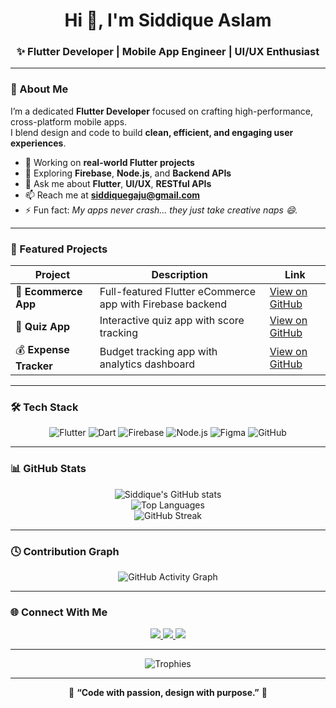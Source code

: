 <!-- Animated Header -->
<h1 align="center">Hi 👋, I'm Siddique Aslam</h1>

<h3 align="center">✨ Flutter Developer | Mobile App Engineer | UI/UX Enthusiast</h3>

---

### 🚀 About Me
I’m a dedicated **Flutter Developer** focused on crafting high-performance, cross-platform mobile apps.  
I blend design and code to build **clean, efficient, and engaging user experiences**.

- 🔭 Working on **real-world Flutter projects**
- 🌱 Exploring **Firebase**, **Node.js**, and **Backend APIs**
- 💬 Ask me about **Flutter**, **UI/UX**, **RESTful APIs**
- 📫 Reach me at **siddiquegaju@gmail.com**
- ⚡ Fun fact: *My apps never crash… they just take creative naps 😄.*

---

### 🧩 Featured Projects
| Project | Description | Link |
|----------|--------------|------|
| 🛒 **Ecommerce App** | Full-featured Flutter eCommerce app with Firebase backend | [View on GitHub](https://github.com/SiddiqueGajoo/e_commerce_App) |
| 🧠 **Quiz App** | Interactive quiz app with score tracking | [View on GitHub](https://github.com/SiddiqueGajoo/Quiz-App) |
| 💰 **Expense Tracker** | Budget tracking app with analytics dashboard | [View on GitHub](https://github.com/SiddiqueGajoo/Expense_Tracker) |

---

### 🛠️ Tech Stack
<div align="center">

![Flutter](https://img.shields.io/badge/Flutter-E4B973?style=for-the-badge&logo=flutter&logoColor=white)
![Dart](https://img.shields.io/badge/Dart-E4B973?style=for-the-badge&logo=dart&logoColor=white)
![Firebase](https://img.shields.io/badge/Firebase-E4B973?style=for-the-badge&logo=firebase&logoColor=black)
![Node.js](https://img.shields.io/badge/Node.js-E4B973?style=for-the-badge&logo=node.js&logoColor=black)
![Figma](https://img.shields.io/badge/Figma-E4B973?style=for-the-badge&logo=figma&logoColor=white)
![GitHub](https://img.shields.io/badge/GitHub-E4B973?style=for-the-badge&logo=github&logoColor=black)

</div>

---

### 📊 GitHub Stats
<div align="center">

![Siddique's GitHub stats](https://github-readme-stats.vercel.app/api?username=SiddiqueGajoo&show_icons=true&title_color=e4b973&icon_color=e4b973&text_color=ffffff&bg_color=0d1117&hide_border=true)  
![Top Languages](https://github-readme-stats.vercel.app/api/top-langs/?username=SiddiqueGajoo&layout=compact&title_color=e4b973&text_color=ffffff&bg_color=0d1117&hide_border=true)  
![GitHub Streak](https://streak-stats.demolab.com?user=SiddiqueGajoo&theme=github-dark&ring=e4b973&fire=e4b973&currStreakLabel=e4b973&hide_border=true)

</div>

---

### 🕓 Contribution Graph
<div align="center">

![GitHub Activity Graph](https://github-readme-activity-graph.vercel.app/graph?username=SiddiqueGajoo&theme=react-dark&bg_color=0d1117&color=e4b973&line=e4b973&point=f0d890&area=true&hide_border=true)

</div>

---

### 🌐 Connect With Me
<div align="center">

<a href="https://siddiquegajoo.github.io" target="_blank">
  <img src="https://img.shields.io/badge/🌐%20Portfolio-E4B973?style=for-the-badge&logo=firefox&logoColor=black" />
</a>
<a href="https://www.linkedin.com/in/siddique-aslam-7b7763231/" target="_blank">
  <img src="https://img.shields.io/badge/💼%20LinkedIn-E4B973?style=for-the-badge&logo=linkedin&logoColor=black" />
</a>
<a href="mailto:siddiquegaju@gmail.com" target="_blank">
  <img src="https://img.shields.io/badge/📧%20Email-E4B973?style=for-the-badge&logo=gmail&logoColor=black" />
</a>

</div>

---

<p align="center">
  <img src="https://github-profile-trophy.vercel.app/?username=SiddiqueGajoo&theme=onedark&title=MultiLanguage,Commits,Stars,Repositories,Followers&no-frame=true&margin-w=5&row=1&column=6&title_color=e4b973&text_color=ffffff&bg_color=0d1117" alt="Trophies" />
</p>

---

<p align="center">
  💛 <b>“Code with passion, design with purpose.”</b> 💛  
</p>

